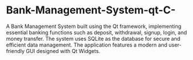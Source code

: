 # Bank-Management-System-qt-C-
A Bank Management System built using the Qt framework, implementing essential banking functions such as deposit, withdrawal, signup, login, and money transfer. The system uses SQLite as the database for secure and efficient data management. The application features a modern and user-friendly GUI designed with Qt Widgets.
